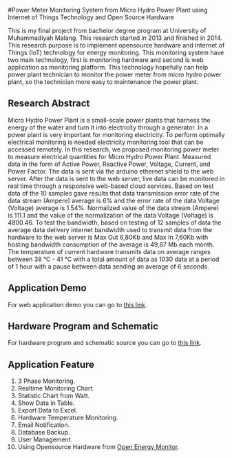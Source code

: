 #Power Meter Monitoring System from Micro Hydro Power Plant using Internet of Things Technology and Open Source Hardware


This is my final project from bachelor degree program at University of Muhammadiyah Malang. This research started in 2013 and finished in 2014. This research purpose is to implement opensource hardware and Internet of Things (IoT) technology for energy monitoring. This monitoring system have two main technology, first is monitoring hardware and second is web application as monitoring platform. This technology hopefully can help power plant technician to monitor the power meter from micro hydro power plant, so the technician more easy to maintenance the power plant.


## Research Abstract
Micro Hydro Power Plant is a small-scale power plants that harness the energy of the water and turn it into electricity through a generator. In a power plant is very important for monitoring electricity. To perform optimally electrical monitoring is needed electricity monitoring tool that can be accessed remotely. In this research, we proposed monitoring power meter to measure electrical quantities for Micro Hydro Power Plant. Measured data in the form of Active Power, Reactive Power, Voltage, Current, and Power Factor. The data is sent via the arduino ethernet shield to the web server. After the data is sent to the web server, live data can be monitored in real time through a responsive web-based cloud services. Based on test data of the 10 samples gave results that data transmission error rate of the data stream (Ampere) average is 6% and the error rate of the data Voltage (Voltage) average is 1.54%. Normalized value of the data stream (Ampere) is 111.1 and the value of the normalization of the data Voltage (Voltage) is 4800.46. To test the bandwidth, based on testing of 12 samples of data the average data delivery internet bandwidth used to transmit data from the hardware to the web server is Max Out 6,80Kb and Max In 7,60Kb with hosting bandwidth consumption of the average is 49,87 Mb each month. The temperature of current hardware transmits data on average ranges between 38 °C - 41 °C with a total amount of data as 1030 data at a period of 1 hour with a pause between data sending an average of 6 seconds.


## Application Demo
For web application demo you can go to [this link](http://www.ummenergy.com/ "Platform IoT Monitoring").


## Hardware Program and Schematic
For hardware program and schematic source you can go to [this link](http://www.ummenergy.com/arduino/ "Hardware IoT Monitoring").


## Application Feature
1. 3 Phase Monitoring.
2. Realtime Monitoring Chart.
3. Statistic Chart from Watt.
4. Show Data in Table.
5. Export Data to Excel.
6. Hardware Temperature Monitoring.
7. Email Notification.
8. Database Backup.
9. User Management.
10. Using Opensource Hardware from [Open Energy Monitor](https://openenergymonitor.org/ "Open Energy Monitor").